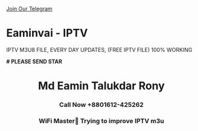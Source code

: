 

<a target="_blank" href="https://t.me/BongoFlixBD/">Join Our Telegram</a>


# Eaminvai - IPTV 
IPTV M3U8 FILE, EVERY DAY UPDATES, (FREE IPTV FILE) 100% WORKING


**# PLEASE SEND STAR**



<h1 align="center">Md Eamin Talukdar Rony</h1>
<h3 align="center">Call Now +8801612-425262</h3>
<h3 align="center">WiFi Master📡 Trying to improve IPTV m3u</h3>
